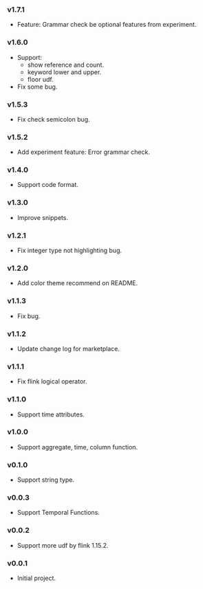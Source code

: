 ### v1.7.1
- Feature: Grammar check be optional features from experiment.

### v1.6.0
- Support:
  - show reference and count.
  - keyword lower and upper.
  - floor udf.
- Fix some bug.

### v1.5.3
- Fix check semicolon bug.
### v1.5.2
- Add experiment feature: Error grammar check.
### v1.4.0
- Support code format.
### v1.3.0
- Improve snippets.
### v1.2.1
- Fix integer type not highlighting bug.
### v1.2.0
- Add color theme recommend on README.
### v1.1.3
- Fix bug.
### v1.1.2
- Update change log for marketplace.
### v1.1.1
- Fix flink logical operator.
### v1.1.0
- Support time attributes.
### v1.0.0
- Support aggregate, time, column function.
### v0.1.0
- Support string type.
### v0.0.3
- Support Temporal Functions.
### v0.0.2
- Support more udf by flink 1.15.2.
### v0.0.1
- Initial project.